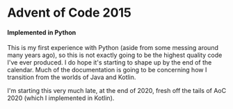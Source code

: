 # Advent of Code 2015
#### Implemented in Python

This is my first experience with Python (aside from some messing around many years ago),
so this is not exactly going to be the highest quality code I've ever
produced. I do hope it's starting to shape up by the end of the calendar. 
Much of the documentation is going to be concerning how I transition from
the worlds of Java and Kotlin.

I'm starting this very much late, at the end of 2020, fresh off the tails of AoC 2020 (which I 
implemented in Kotlin).